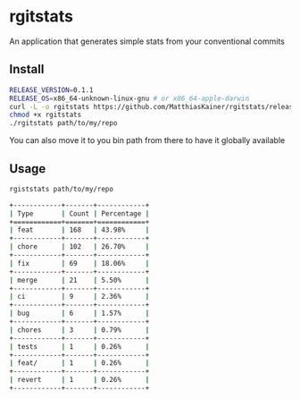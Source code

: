 # rgitstats

An application that generates simple stats from your conventional commits

## Install

```bash
RELEASE_VERSION=0.1.1
RELEASE_OS=x86_64-unknown-linux-gnu # or x86_64-apple-darwin
curl -L -o rgitstats https://github.com/MatthiasKainer/rgitstats/releases/download/$RELEASE_VERSION/rgitstats-$RELEASE_VERSION-$RELEASE_OS
chmod +x rgitstats
./rgitstats path/to/my/repo
```

You can also move it to you bin path from there to have it globally available

## Usage

```bash
rgiststats path/to/my/repo

+------------+-------+------------+
| Type       | Count | Percentage |
+============+=======+============+
| feat       | 168   | 43.98%     |
+------------+-------+------------+
| chore      | 102   | 26.70%     |
+------------+-------+------------+
| fix        | 69    | 18.06%     |
+------------+-------+------------+
| merge      | 21    | 5.50%      |
+------------+-------+------------+
| ci         | 9     | 2.36%      |
+------------+-------+------------+
| bug        | 6     | 1.57%      |
+------------+-------+------------+
| chores     | 3     | 0.79%      |
+------------+-------+------------+
| tests      | 1     | 0.26%      |
+------------+-------+------------+
| feat/      | 1     | 0.26%      |
+------------+-------+------------+
| revert     | 1     | 0.26%      |
+------------+-------+------------+
```